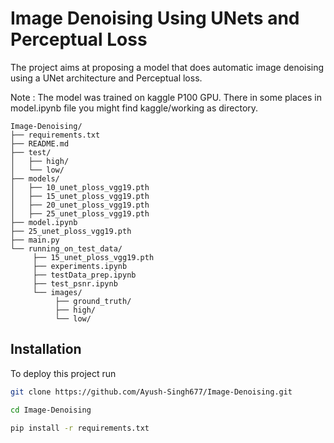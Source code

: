 
# Image Denoising Using UNets and Perceptual Loss

The project aims at proposing a model that does automatic image denoising using a UNet architecture and Perceptual loss.

Note : The model was trained on kaggle P100 GPU. There in some places in model.ipynb file you might find kaggle/working as directory.
```
Image-Denoising/
├── requirements.txt
├── README.md
├── test/
│   ├── high/
│   └── low/
├── models/
│   ├── 10_unet_ploss_vgg19.pth
│   ├── 15_unet_ploss_vgg19.pth
│   ├── 20_unet_ploss_vgg19.pth
│   ├── 25_unet_ploss_vgg19.pth
├── model.ipynb
├── 25_unet_ploss_vgg19.pth
├── main.py
└── running_on_test_data/
     ├── 15_unet_ploss_vgg19.pth
     ├── experiments.ipynb
     ├── testData_prep.ipynb
     ├── test_psnr.ipynb
     └── images/
          ├── ground_truth/
          ├── high/
          └── low/

```



## Installation

To deploy this project run

```bash
git clone https://github.com/Ayush-Singh677/Image-Denoising.git

cd Image-Denoising

pip install -r requirements.txt
```

